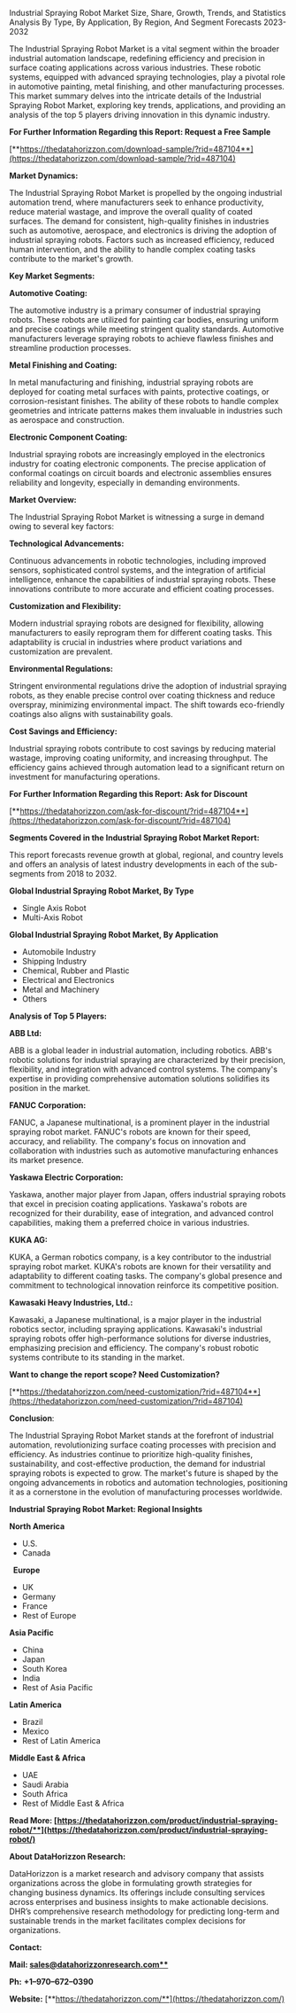 ﻿Industrial Spraying Robot Market Size, Share, Growth, Trends, and Statistics Analysis By Type, By Application, By Region, And Segment Forecasts 2023-2032

The Industrial Spraying Robot Market is a vital segment within the broader industrial automation landscape, redefining efficiency and precision in surface coating applications across various industries. These robotic systems, equipped with advanced spraying technologies, play a pivotal role in automotive painting, metal finishing, and other manufacturing processes. This market summary delves into the intricate details of the Industrial Spraying Robot Market, exploring key trends, applications, and providing an analysis of the top 5 players driving innovation in this dynamic industry.

**For Further Information Regarding this Report: Request a Free Sample**	

[**https://thedatahorizzon.com/download-sample/?rid=487104**](https://thedatahorizzon.com/download-sample/?rid=487104)

**Market Dynamics:**

The Industrial Spraying Robot Market is propelled by the ongoing industrial automation trend, where manufacturers seek to enhance productivity, reduce material wastage, and improve the overall quality of coated surfaces. The demand for consistent, high-quality finishes in industries such as automotive, aerospace, and electronics is driving the adoption of industrial spraying robots. Factors such as increased efficiency, reduced human intervention, and the ability to handle complex coating tasks contribute to the market's growth.

**Key Market Segments:**

**Automotive Coating:**

The automotive industry is a primary consumer of industrial spraying robots. These robots are utilized for painting car bodies, ensuring uniform and precise coatings while meeting stringent quality standards. Automotive manufacturers leverage spraying robots to achieve flawless finishes and streamline production processes.

**Metal Finishing and Coating:**

In metal manufacturing and finishing, industrial spraying robots are deployed for coating metal surfaces with paints, protective coatings, or corrosion-resistant finishes. The ability of these robots to handle complex geometries and intricate patterns makes them invaluable in industries such as aerospace and construction.

**Electronic Component Coating:**

Industrial spraying robots are increasingly employed in the electronics industry for coating electronic components. The precise application of conformal coatings on circuit boards and electronic assemblies ensures reliability and longevity, especially in demanding environments.

**Market Overview:**

The Industrial Spraying Robot Market is witnessing a surge in demand owing to several key factors:

**Technological Advancements:**

Continuous advancements in robotic technologies, including improved sensors, sophisticated control systems, and the integration of artificial intelligence, enhance the capabilities of industrial spraying robots. These innovations contribute to more accurate and efficient coating processes.

**Customization and Flexibility:**

Modern industrial spraying robots are designed for flexibility, allowing manufacturers to easily reprogram them for different coating tasks. This adaptability is crucial in industries where product variations and customization are prevalent.

**Environmental Regulations:**

Stringent environmental regulations drive the adoption of industrial spraying robots, as they enable precise control over coating thickness and reduce overspray, minimizing environmental impact. The shift towards eco-friendly coatings also aligns with sustainability goals.

**Cost Savings and Efficiency:**

Industrial spraying robots contribute to cost savings by reducing material wastage, improving coating uniformity, and increasing throughput. The efficiency gains achieved through automation lead to a significant return on investment for manufacturing operations.

**For Further Information Regarding this Report: Ask for Discount**	

[**https://thedatahorizzon.com/ask-for-discount/?rid=487104**](https://thedatahorizzon.com/ask-for-discount/?rid=487104)

**Segments Covered in the Industrial Spraying Robot Market Report:**

This report forecasts revenue growth at global, regional, and country levels and offers an analysis of latest industry developments in each of the sub-segments from 2018 to 2032.

**Global Industrial Spraying Robot Market, By Type**

- Single Axis Robot
- Multi-Axis Robot

**Global Industrial Spraying Robot Market, By Application**

- Automobile Industry
- Shipping Industry
- Chemical, Rubber and Plastic
- Electrical and Electronics
- Metal and Machinery
- Others


**Analysis of Top 5 Players:**

**ABB Ltd:**

ABB is a global leader in industrial automation, including robotics. ABB's robotic solutions for industrial spraying are characterized by their precision, flexibility, and integration with advanced control systems. The company's expertise in providing comprehensive automation solutions solidifies its position in the market.

**FANUC Corporation:**

FANUC, a Japanese multinational, is a prominent player in the industrial spraying robot market. FANUC's robots are known for their speed, accuracy, and reliability. The company's focus on innovation and collaboration with industries such as automotive manufacturing enhances its market presence.

**Yaskawa Electric Corporation:**

Yaskawa, another major player from Japan, offers industrial spraying robots that excel in precision coating applications. Yaskawa's robots are recognized for their durability, ease of integration, and advanced control capabilities, making them a preferred choice in various industries.

**KUKA AG:**

KUKA, a German robotics company, is a key contributor to the industrial spraying robot market. KUKA's robots are known for their versatility and adaptability to different coating tasks. The company's global presence and commitment to technological innovation reinforce its competitive position.

**Kawasaki Heavy Industries, Ltd.:**

Kawasaki, a Japanese multinational, is a major player in the industrial robotics sector, including spraying applications. Kawasaki's industrial spraying robots offer high-performance solutions for diverse industries, emphasizing precision and efficiency. The company's robust robotic systems contribute to its standing in the market.

**Want to change the report scope? Need Customization?**

[**https://thedatahorizzon.com/need-customization/?rid=487104**](https://thedatahorizzon.com/need-customization/?rid=487104)

**Conclusion**:

The Industrial Spraying Robot Market stands at the forefront of industrial automation, revolutionizing surface coating processes with precision and efficiency. As industries continue to prioritize high-quality finishes, sustainability, and cost-effective production, the demand for industrial spraying robots is expected to grow. The market's future is shaped by the ongoing advancements in robotics and automation technologies, positioning it as a cornerstone in the evolution of manufacturing processes worldwide.

**Industrial Spraying Robot Market: Regional Insights**

**North America**

- U.S.
- Canada

` `**Europe**

- UK
- Germany
- France
- Rest of Europe

**Asia Pacific**

- China
- Japan
- South Korea
- India
- Rest of Asia Pacific

**Latin America**

- Brazil
- Mexico
- Rest of Latin America

**Middle East & Africa**

- UAE
- Saudi Arabia
- South Africa
- Rest of Middle East & Africa

**Read More: [https://thedatahorizzon.com/product/industrial-spraying-robot/**](https://thedatahorizzon.com/product/industrial-spraying-robot/)**

**About DataHorizzon Research:**

DataHorizzon is a market research and advisory company that assists organizations across the globe in formulating growth strategies for changing business dynamics. Its offerings include consulting services across enterprises and business insights to make actionable decisions. DHR’s comprehensive research methodology for predicting long-term and sustainable trends in the market facilitates complex decisions for organizations.

**Contact:**

**Mail: [sales@datahorizzonresearch.com**](mailto:sales@datahorizzonresearch.com)**

**Ph:** **+1–970–672–0390**

**Website:** [**https://thedatahorizzon.com/**](https://thedatahorizzon.com/)

